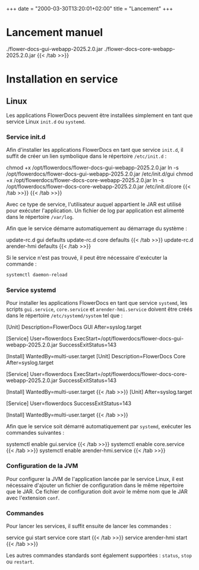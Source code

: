 +++
date = "2000-03-30T13:20:01+02:00"
title = "Lancement"
+++

# Lancement manuel


./flower-docs-gui-webapp-2025.2.0.jar 
./flower-docs-core-webapp-2025.2.0.jar
{{< /tab >>}}

# Installation en service

## Linux

Les applications FlowerDocs peuvent être installées simplement en tant que service Linux `init.d` ou `systemd`.


### Service init.d

Afin d'installer les applications FlowerDocs en tant que service `init.d`, il suffit de créer un lien symbolique dans le répertoire `/etc/init.d` : 

chmod +x /opt/flowerdocs/flower-docs-gui-webapp-2025.2.0.jar
ln -s /opt/flowerdocs/flower-docs-gui-webapp-2025.2.0.jar /etc/init.d/gui
chmod +x /opt/flowerdocs/flower-docs-core-webapp-2025.2.0.jar
ln -s /opt/flowerdocs/flower-docs-core-webapp-2025.2.0.jar /etc/init.d/core
{{< /tab >>}}
{{< /tab >>}}


Avec ce type de service, l'utilisateur auquel appartient le JAR est utilisé pour exécuter l'application. 
Un fichier de log par application est alimenté dans le répertoire `/var/log`.

Afin que le service démarre automatiquement au démarrage du système : 

update-rc.d gui defaults
update-rc.d core defaults
{{< /tab >>}}
update-rc.d arender-hmi defaults
{{< /tab >>}}


Si le service n'est pas trouvé, il peut être nécessaire d'exécuter la commande :

```bash
systemctl daemon-reload
```

### Service systemd

Pour installer les applications FlowerDocs en tant que service `systemd`, les scripts `gui.service`, `core.service` et `arender-hmi.service` doivent être créés dans le répertoire `/etc/systemd/system` tel que :

[Unit]
Description=FlowerDocs GUI
After=syslog.target

[Service]
User=flowerdocs
ExecStart=/opt/flowerdocs/flower-docs-gui-webapp-2025.2.0.jar
SuccessExitStatus=143

[Install]
WantedBy=multi-user.target
[Unit]
Description=FlowerDocs Core
After=syslog.target

[Service]
User=flowerdocs
ExecStart=/opt/flowerdocs/flower-docs-core-webapp-2025.2.0.jar
SuccessExitStatus=143

[Install]
WantedBy=multi-user.target
{{< /tab >>}}
[Unit]
After=syslog.target

[Service]
User=flowerdocs
SuccessExitStatus=143

[Install]
WantedBy=multi-user.target
{{< /tab >>}}


Afin que le service soit démarré automatiquement par `systemd`, exécuter les commandes suivantes :


systemctl enable gui.service
{{< /tab >>}}
systemctl enable core.service
{{< /tab >>}}
systemctl enable arender-hmi.service
{{< /tab >>}}

### Configuration de la JVM

Pour configurer la JVM de l'application lancée par le service Linux, il est nécessaire d'ajouter un fichier de configuration dans le même répertoire que le JAR. 
Ce fichier de configuration doit avoir le même nom que le JAR avec l'extension `conf`.

### Commandes

Pour lancer les services, il suffit ensuite de lancer les commandes : 

service gui start
service core start
{{< /tab >>}}
service arender-hmi start
{{< /tab >>}}

Les autres commandes standards sont également supportées : `status`, `stop` ou `restart`.